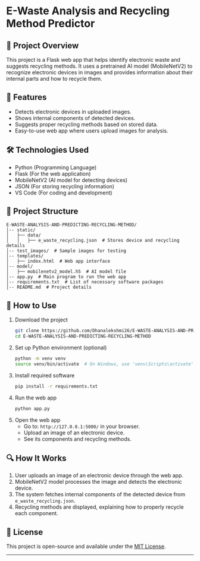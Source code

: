 # E-Waste Analysis and Recycling Method Predictor

## 📌 Project Overview
This project is a Flask web app that helps identify electronic waste and suggests recycling methods. It uses a pretrained AI model (MobileNetV2) to recognize electronic devices in images and provides information about their internal parts and how to recycle them.

## 🚀 Features
- Detects electronic devices in uploaded images.
- Shows internal components of detected devices.
- Suggests proper recycling methods based on stored data.
- Easy-to-use web app where users upload images for analysis.

## 🛠️ Technologies Used
- Python (Programming Language)
- Flask (For the web application)
- MobileNetV2 (AI model for detecting devices)
- JSON (For storing recycling information)
- VS Code (For coding and development)

## 📂 Project Structure
```
E-WASTE-ANALYSIS-AND-PREDICTING-RECYCLING-METHOD/
│-- static/
│   ├── data/
│   │   ├── e_waste_recycling.json  # Stores device and recycling details
│-- test_images/  # Sample images for testing
│-- templates/
│   ├── index.html  # Web app interface
│-- model/
│   ├── mobilenetv2_model.h5  # AI model file
│-- app.py  # Main program to run the web app
│-- requirements.txt  # List of necessary software packages
│-- README.md  # Project details
```

## 🔧 How to Use
1. Download the project
   ```sh
   git clone https://github.com/Dhanalekshmi26/E-WASTE-ANALYSIS-AND-PREDICTING-RECYCLING-METHOD.git
   cd E-WASTE-ANALYSIS-AND-PREDICTING-RECYCLING-METHOD
   ```
2. Set up Python environment (optional)
   ```sh
   python -m venv venv
   source venv/bin/activate  # On Windows, use 'venv\Scripts\activate'
   ```
3. Install required software
   ```sh
   pip install -r requirements.txt
   ```
4. Run the web app
   ```sh
   python app.py
   ```
5. Open the web app
   - Go to: `http://127.0.0.1:5000/` in your browser.
   - Upload an image of an electronic device.
   - See its components and recycling methods.

## 🔍 How It Works
1. User uploads an image of an electronic device through the web app.
2. MobileNetV2 model processes the image and detects the electronic device.
3. The system fetches internal components of the detected device from `e_waste_recycling.json`.
4. Recycling methods are displayed, explaining how to properly recycle each component.


## 📜 License
This project is open-source and available under the [MIT License](LICENSE).

---


